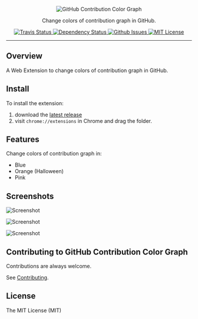 <p align="center">
  <img alt="GitHub Contribution Color Graph" src="https://raw.githubusercontent.com/williambelle/github-contribution-color-graph/master/assets/readme-logo.png">
</p>

<p align="center">
  Change colors of contribution graph in GitHub.
</p>

<p align="center">
  <a href="https://travis-ci.org/williambelle/github-contribution-color-graph">
    <img alt="Travis Status" src="https://travis-ci.org/williambelle/github-contribution-color-graph.svg?branch=master">
  </a>
  <a href='https://gemnasium.com/github.com/williambelle/github-contribution-color-graph'>
    <img src="https://gemnasium.com/badges/github.com/williambelle/github-contribution-color-graph.svg" alt="Dependency Status" />
  </a>
  <a href="https://github.com/williambelle/github-contribution-color-graph/issues">
    <img alt="Github Issues" src="https://img.shields.io/github/issues/williambelle/github-contribution-color-graph.svg">
  </a>
  <a href="https://raw.githubusercontent.com/williambelle/github-contribution-color-graph/master/LICENSE">
    <img alt="MIT License" src="https://img.shields.io/badge/license-MIT-blue.svg">
  </a>
</p>

---

Overview
--------

A Web Extension to change colors of contribution graph in GitHub.

Install
-------

To install the extension:

  1. download the [latest release](https://github.com/williambelle/github-contribution-color-graph/releases/latest)
  2. visit `chrome://extensions` in Chrome and drag the folder.

Features
--------

Change colors of contribution graph in:

  * Blue
  * Orange (Halloween)
  * Pink

Screenshots
-----------

![Screenshot](https://raw.github.com/williambelle/github-contribution-color-graph/master/docs/contributions-blue.png)

![Screenshot](https://raw.github.com/williambelle/github-contribution-color-graph/master/docs/contributions-orange.png)

![Screenshot](https://raw.github.com/williambelle/github-contribution-color-graph/master/docs/contributions-pink.png)

Contributing to GitHub Contribution Color Graph
-----------------------------------------------

Contributions are always welcome.

See [Contributing](CONTRIBUTING.md).


License
-------

The MIT License (MIT)
